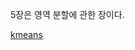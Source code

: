 5장은 영역 분할에 관한 장이다.

[kmeans](https://github.com/ROKAF-CV/Homework_JB/blob/master/chapter/chapter5/kmeans.md)